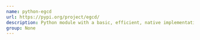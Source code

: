 ```yaml
---
name: python-egcd
url: https://pypi.org/project/egcd/
description: Python module with a basic, efficient, native implementation of the extended Euclidean algorithm. URL : https://pypi.org/project/egcd/ Groups : None
group: None
---
```

